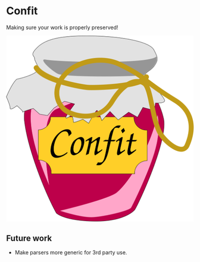 # Confit

Making sure your work is properly preserved!

![Confit](./jar.svg)


## Future work

* Make parsers more generic for 3rd party use.
